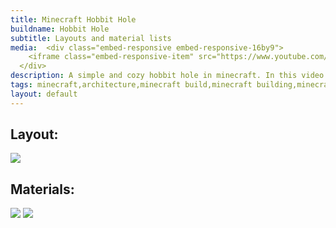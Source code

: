```yaml
---
title: Minecraft Hobbit Hole
buildname: Hobbit Hole
subtitle: Layouts and material lists
media:  <div class="embed-responsive embed-responsive-16by9">
    <iframe class="embed-responsive-item" src="https://www.youtube.com/embed/MontLkI-6qQ"></iframe>
  </div>
description: A simple and cozy hobbit hole in minecraft. In this video how you can build a hobbit hole in minecraft. It is a very simple and cozy hobbit hole which can be built in survival minecraft very easily in the starter period.
tags: minecraft,architecture,minecraft build,minecraft building,minecraft house,minecraft how to,minecraft design,minecraft ideas,minecraft inspiration,minecraft creation,minecraft survival,minecraft time lapse,minecraft tutorial,aesthetic minecraft,マインクラフト,마인크래프트,건축,집,Minecraft build tutorial,How to build,hobbit hole,minecraft hobbit hole,minecraft hobbit house,minecraft starter house,hobbit,Minecraft How to Build a Hobbit Hole | Minecraft House Tutorial
layout: default
---
```


<p>

<h2 class="content-header">
Layout:
</h2>
<img src="https://myoctagon.github.io/asset/hobbithole/bp_hobbithole.png" class="img-fluid"/>

</p>

<p>
<h2 class="content-header">
Materials:
</h2>
<img src="https://myoctagon.github.io/asset/hobbithole/material_list1.png" class="img-fluid"/>
<img src="https://myoctagon.github.io/asset/hobbithole/material_list2.png" class="img-fluid"/>
</p>


<br/>
